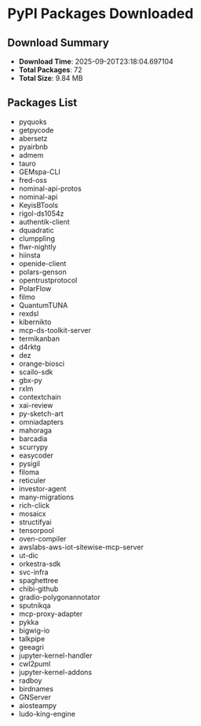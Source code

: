 # PyPI Packages Downloaded

## Download Summary
- **Download Time**: 2025-09-20T23:18:04.697104
- **Total Packages**: 72
- **Total Size**: 9.84 MB

## Packages List
- pyquoks
- getpycode
- abersetz
- pyairbnb
- admem
- tauro
- GEMspa-CLI
- fred-oss
- nominal-api-protos
- nominal-api
- KeyisBTools
- rigol-ds1054z
- authentik-client
- dquadratic
- clumppling
- flwr-nightly
- hiinsta
- openide-client
- polars-genson
- opentrustprotocol
- PolarFlow
- filmo
- QuantumTUNA
- rexdsl
- kibernikto
- mcp-ds-toolkit-server
- termikanban
- d4rktg
- dez
- orange-biosci
- scailo-sdk
- gbx-py
- rxlm
- contextchain
- xai-review
- py-sketch-art
- omniadapters
- mahoraga
- barcadia
- scurrypy
- easycoder
- pysigil
- filoma
- reticuler
- investor-agent
- many-migrations
- rich-click
- mosaicx
- structifyai
- tensorpool
- oven-compiler
- awslabs-aws-iot-sitewise-mcp-server
- ut-dic
- orkestra-sdk
- svc-infra
- spaghettree
- chibi-github
- gradio-polygonannotator
- sputnikqa
- mcp-proxy-adapter
- pykka
- bigwig-io
- talkpipe
- geeagri
- jupyter-kernel-handler
- cwl2puml
- jupyter-kernel-addons
- radboy
- birdnames
- GNServer
- aiosteampy
- ludo-king-engine
